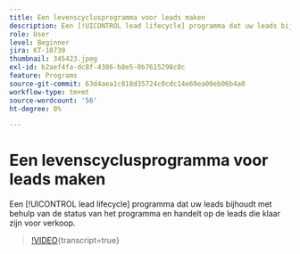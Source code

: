 ```yaml
---
title: Een levenscyclusprogramma voor leads maken
description: Een [!UICONTROL lead lifecycle] programma dat uw leads bijhoudt met behulp van de status van het programma en handelt op de leads die klaar zijn voor verkoop.
role: User
level: Beginner
jira: KT-10739
thumbnail: 345423.jpeg
exl-id: b2aef4fa-dc8f-4386-b8e5-0b7615298c8c
feature: Programs
source-git-commit: 63d4aea1c818d35724c0cdc14e69ea00eb06b4a0
workflow-type: tm+mt
source-wordcount: '56'
ht-degree: 0%

---
```


# Een levenscyclusprogramma voor leads maken

Een [!UICONTROL lead lifecycle] programma dat uw leads bijhoudt met behulp van de status van het programma en handelt op de leads die klaar zijn voor verkoop.

>[!VIDEO](https://video.tv.adobe.com/v/345423/?quality=12&learn=on){transcript=true}
